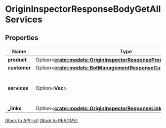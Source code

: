 # OriginInspectorResponseBodyGetAllServices

## Properties

Name | Type | Description | Notes
------------ | ------------- | ------------- | -------------
**product** | Option<[**crate::models::OriginInspectorResponseProductProduct**](OriginInspectorResponseProductProduct.md)> |  | 
**customer** | Option<[**crate::models::BotManagementResponseCustomerCustomer**](BotManagementResponseCustomerCustomer.md)> |  | 
**services** | Option<**Vec<String>**> | A list of services with Origin Inspector enabled. | 
**_links** | Option<[**crate::models::OriginInspectorResponseLinksGetAllServicesLinks**](OriginInspectorResponseLinksGetAllServicesLinks.md)> |  | 

[[Back to API list]](../README.md#documentation-for-api-endpoints) [[Back to README]](../README.md)


